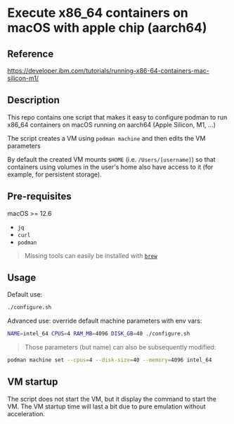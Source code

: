 # Execute x86_64 containers on macOS with apple chip (aarch64)

## Reference

https://developer.ibm.com/tutorials/running-x86-64-containers-mac-silicon-m1/

## Description

This repo contains one script that makes it easy to configure podman to run x86_64 containers on macOS running on aarch64 (Apple Silicon, M1, ...)

The script creates a VM using `podman machine` and then edits the VM parameters 

By default the created VM mounts `$HOME` (i.e. `/Users/[username]`) so that containers using volumes in the user's home also have access to it (for example, for persistent storage).

## Pre-requisites

macOS >= 12.6

- `jq`
- `curl`
- `podman`

> Missing tools can easily be installed with [`brew`](https://brew.sh)

## Usage

Default use:

```bash
./configure.sh
```

Advanced use: override default machine parameters with env vars:

```bash
NAME=intel_64 CPUS=4 RAM_MB=4096 DISK_GB=40 ./configure.sh
```

> Those parameters (but name) can also be subsequently modified:

```bash
podman machine set --cpus=4 --disk-size=40 --memory=4096 intel_64
```

## VM startup

The script does not start the VM, but it display the command to start the VM.
The VM startup time will last a bit due to pure emulation without acceleration.
